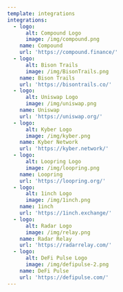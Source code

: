 ```yaml
---
template: integrations
integrations:
  - logo:
      alt: Compound Logo
      image: /img/compound.png
    name: Compound
    url: 'https://compound.finance/'
  - logo:
      alt: Bison Trails
      image: /img/BisonTrails.png
    name: Bison Trails
    url: 'https://bisontrails.co/'
  - logo:
      alt: Uniswap Logo
      image: /img/uniswap.png
    name: Uniswap
    url: 'https://uniswap.org/'
  - logo:
      alt: Kyber Logo
      image: /img/kyber.png
    name: Kyber Network
    url: 'https://kyber.network/'
  - logo:
      alt: Loopring Logo
      image: /img/loopring.png
    name: Loopring
    url: 'https://loopring.org/'
  - logo:
      alt: 1inch Logo
      image: /img/1inch.png
    name: 1inch
    url: 'https://1inch.exchange/'
  - logo:
      alt: Radar Logo
      image: /img/relay.png
    name: Radar Relay
    url: 'https://radarrelay.com/'
  - logo:
      alt: DeFi Pulse Logo
      image: /img/defipulse-2.png
    name: DeFi Pulse
    url: 'https://defipulse.com/'
---
```


